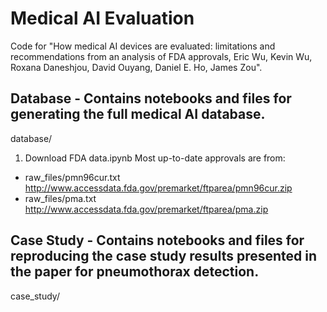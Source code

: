 # Medical AI Evaluation

Code for "How medical AI devices are evaluated: limitations and recommendations from an analysis of FDA approvals, Eric Wu, Kevin Wu, Roxana Daneshjou, David Ouyang, Daniel E. Ho, James Zou".


## Database - Contains notebooks and files for generating the full medical AI database.

database/
1. Download FDA data.ipynb
  Most up-to-date approvals are from:
  - raw_files/pmn96cur.txt
    http://www.accessdata.fda.gov/premarket/ftparea/pmn96cur.zip
  - raw_files/pma.txt
  http://www.accessdata.fda.gov/premarket/ftparea/pma.zip
    
## Case Study - Contains notebooks and files for reproducing the case study results presented in the paper for pneumothorax detection.

case_study/
